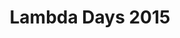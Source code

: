 ---
title: Lambda Days 2015
logo: /resources/img/lambda-days2.png
location: Cracow
description: first in Poland functional programming conference
start: 26 February 2015
end: 27 February 2015
link-out: http://www.lambdadays.org/
---
